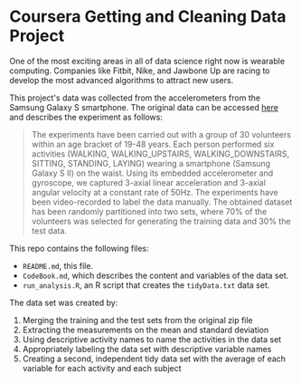 # Coursera Getting and Cleaning Data Project

One of the most exciting areas in all of data science right now is wearable computing. Companies like Fitbit, Nike, and Jawbone Up are racing to develop the most advanced algorithms to attract new users. 

This project's data was collected from the accelerometers from the Samsung Galaxy S smartphone. The original data can be accessed [here](http://archive.ics.uci.edu/ml/datasets/Human+Activity+Recognition+Using+Smartphones) and describes the experiment as follows:
>The experiments have been carried out with a group of 30 volunteers within an age bracket of 19-48 years. Each person performed six activities (WALKING, WALKING_UPSTAIRS, WALKING_DOWNSTAIRS, SITTING, STANDING, LAYING) wearing a smartphone (Samsung Galaxy S II) on the waist. Using its embedded accelerometer and gyroscope, we captured 3-axial linear acceleration and 3-axial angular velocity at a constant rate of 50Hz. The experiments have been video-recorded to label the data manually. The obtained dataset has been randomly partitioned into two sets, where 70% of the volunteers was selected for generating the training data and 30% the test data.

This repo contains the following files:
- `README.md`, this file.
- `CodeBook.md`, which describes the content and variables of the data set.
- `run_analysis.R`, an R script that creates the `tidyData.txt` data set.

The data set was created by:
1. Merging the training and the test sets from the original zip file
2. Extracting the measurements on the mean and standard deviation
3. Using descriptive activity names to name the activities in the data set
4. Appropriately labeling the data set with descriptive variable names
5. Creating a second, independent tidy data set with the average of each variable for each activity and each subject
